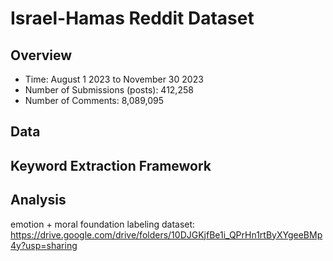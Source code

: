 # Israel-Hamas Reddit Dataset
## Overview

- Time: August 1 2023 to November 30 2023
- Number of Submissions (posts): 412,258
- Number of Comments: 8,089,095

## Data



## Keyword Extraction Framework



## Analysis
emotion + moral foundation labeling dataset:
https://drive.google.com/drive/folders/10DJGKjfBe1i_QPrHn1rtByXYgeeBMp4y?usp=sharing
